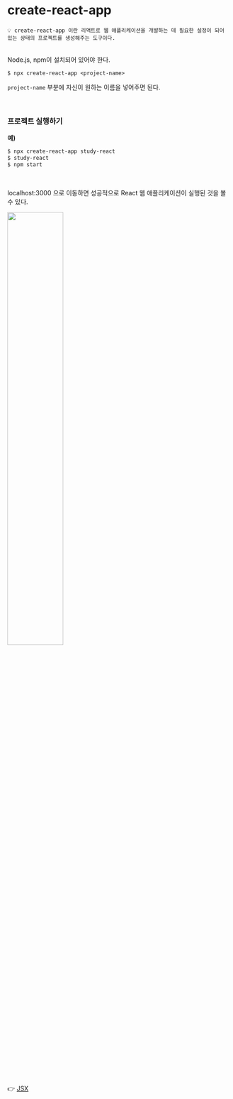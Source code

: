 # create-react-app

```
💡 create-react-app 이란 리액트로 웹 애플리케이션을 개발하는 데 필요한 설정이 되어 있는 상태의 프로젝트를 생성해주는 도구이다.
```

<br>

<span style="color:#ff0000)">
Node.js, npm이 설치되어 있어야 한다.
</span>

```
$ npx create-react-app <project-name>
```

```project-name``` 부분에 자신이 원하는 이름을 넣어주면 된다.

  <br>
  
### 프로젝트 실행하기

**예)**

```bash
$ npx create-react-app study-react
$ study-react
$ npm start
```

  
  <br>
  
  
  localhost:3000 으로 이동하면 성공적으로 React 웹 애플리케이션이 실행된 것을 볼 수 있다.


<img src="https://user-images.githubusercontent.com/72512101/210235808-57112cc9-738d-4e5b-b899-9a6baf8c7aa2.png" style="width:50%; height:50%">

  
  <br>
  
👉 [JSX](https://github.com/kimjaehee18/STUDY/blob/main/React/2-JSX.md)
